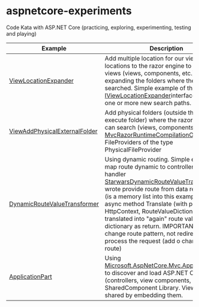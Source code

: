 # aspnetcore-experiments
Code Kata with ASP.NET Core (practicing, exploring, experimenting, testing and playing)



| Example 	| Description 	|
|-----	|-------	|
|[ViewLocationExpander](https://github.com/fernandezja/aspnetcore-experiments/tree/master/src/ViewLocationExpander) | Add multiple location for our views. Add locations to the razor engine to search the views (views, components, etc.) using / expanding the folders where the resource is searched. Simple example of the [IViewLocationExpander](https://docs.microsoft.com/en-us/dotnet/api/microsoft.aspnetcore.mvc.razor.iviewlocationexpander)interface by adding one or more new search paths.      	|
|[ViewAddPhysicalExternalFolder](https://github.com/fernandezja/aspnetcore-experiments/tree/master/src/ViewAddPhysicalExternalFolder)     	|Add physical folders (outside the assembly execute folder) where the razor view engine can search (views, components, etc). Using [MvcRazorRuntimeCompilationOptions ](https://docs.microsoft.com/en-us/aspnet/core/mvc/views/view-compilation?view=aspnetcore-3.1) add FileProviders of the type PhysicalFileProvider        	|
|[DynamicRouteValueTransformer](https://github.com/fernandezja/aspnetcore-experiments/tree/master/src/DynamicRouteValueTransformer)     	|Using dynamic routing. Simple example map route dynamic to controller/action. The handler [StarwarsDynamicRouteValueTransformer](https://github.com/fernandezja/aspnetcore-experiments/tree/master/src/DynamicRouteValueTransformer/WebApplication1/Code/StarwarsDynamicRouteValueTransformer.cs), i wrote provide route from data repositories (is a memory list into this example), use async method Translate (with parameters HttpContext, RouteValueDictionary) and translated into "again" route values dictionary as return. IMPORTANT: Not change route pattern, not redirect... but process the request (add o change value route)|
|[ApplicationPart](https://github.com/fernandezja/aspnetcore-experiments/tree/master/src/ApplicationPart)     	|Using [Microsoft.AspNetCore.Mvc.ApplicationParts](https://docs.microsoft.com/en-us/dotnet/api/microsoft.aspnetcore.mvc.applicationparts) to discover and load ASP.NET Core features (controllers, view components, etc.) from SharedComponent Library. Views are shared by embedding them. |